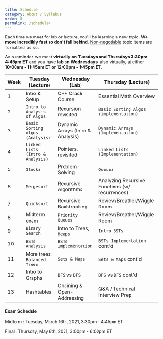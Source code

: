 ```yaml
---
title: Schedule
category: About / Syllabus
order: 5
permalink: /schedule/
---
```

Each time we meet for lab or lecture, you'll be learning a new topic. **We move incredibly fast so don't fall behind**. [Non-negotiable](/grading) topic items are `formatted as so`.

As a reminder, we meet **virtually on Tuesdays and Thursdays 3:30pm - 4:45pm ET** and you have **lab on Wednesdays**, also virtually, at either **10:00am - 11:45am ET or 12:00pm - 1:45pm ET**.

| Week | Tuesday (Lecture) | Wednesday (Lab) | Thursday (Lecture) |
| ----------- | ----------- | ----------- | ----------- |
| 1 | Intro & Setup | C++ Crash Course | Essential Math Overview |
| 2 | `Intro to Analysis of Algos` | Recursion, revisited | `Basic Sorting Algos (Implementation)` |
| 3 | `Basic Sorting Algos (Analysis)` | Dynamic Arrays (Intro & Analysis) | `Dynamic Arrays (Implementation)` |
| 4 | `Linked Lists (Intro & Analysis)` | Pointers, revisited | `Linked Lists (Implementation)` |
| 5 | `Stacks` | Problem-Solving | `Queues` |
| 6 | `Mergesort` | Recursive Algorithms | Analyzing Recursive Functions (w/ recurrences) |
| 7 | `Quicksort` | Recursive Backtracking | Review/Breather/Wiggle Room |
| 8 | Midterm exam | `Priority Queues` | Review/Breather/Wiggle Room |
| 9 | `Binary Search` | Intro to Trees, `Heaps` | `Intro BSTs` |
| 10 | `BSTs Analysis` |  `BSTs Implementation` | `BSTs Implementation` cont'd |
| 11 | More trees: `Balanced Trees` | `Sets & Maps` | `Sets & Maps` cont'd |
| 12 | Intro to Graphs | `BFS` vs `DFS` | `BFS` vs `DFS` cont'd |
| 13 | Hashtables | Chaining & Open-Addressing | Q&A / Technical Interview Prep |

#### Exam Schedule
Midterm
: Tuesday, March 16th, 2021, 3:30pm - 4:45pm ET

Final
: Thursday, May 6th, 2021, 3:00pm - 6:00pm ET